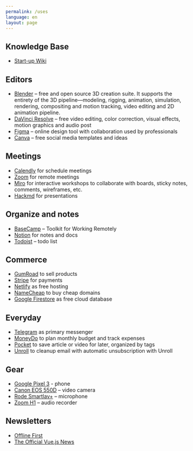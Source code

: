 ```yaml
---
permalink: /uses
language: en
layout: page
---
```


## Knowledge Base

- [Start-up Wiki](https://www.notion.so/Web-1eec92e9d323425bb5cd358573a87867)

## Editors

- [Blender](https://www.blender.org/) – free and open source 3D creation suite. It supports the entirety of the 3D pipeline—modeling, rigging, animation, simulation, rendering, compositing and motion tracking, video editing and 2D animation pipeline.
- [DaVinci Resolve](https://www.blackmagicdesign.com/products/davinciresolve/) – free video editing, color correction, visual effects, motion graphics and audio post
- [Figma](https://www.figma.com/) – online design tool with collaboration used by professionals
- [Canva](https://www.canva.com/) – free social media templates and ideas

## Meetings

- [Calendly](https://calendly.com/) for schedule meetings
- [Zoom](https://zoom.us/) for remote meetings
- [Miro](https://miro.com/) for interactive workshops to collaborate with boards, sticky notes, comments, wireframes, etc.
- [Hackmd](https://hackmd.io/) for presentations

## Organize and notes

- [BaseCamp](https://basecamp.com/) – Toolkit for Working Remotely
- [Notion](https://www.notion.so/) for notes and docs
- [Todoist](https://todoist.com/) – todo list

## Commerce

- [GumRoad](https://gumroad.com/) to sell products
- [Stripe](https://stripe.com/en-de) for payments
- [Netlify](https://netlify.com/) as free hosting
- [NameCheap](https://www.namecheap.com/) to buy cheap domains
- [Google Firestore](https://firebase.google.com/products/firestore) as free cloud database

## Everyday

- [Telegram](https://telegram.org/) as primary messenger
- [MoneyDo](https://moneydo.vip/) to plan monthly budget and track expenses
- [Pocket](https://app.getpocket.com/) to save article or video for later, organized by tags
- [Unroll](https://unroll.me/) to cleanup email with automatic unsubscription with Unroll

## Gear

- [Google Pixel 3](https://www.amazon.de/-/en/Google-Pixel-Black-Smartphone-12-2MP/dp/B07J5NZY5T) - phone
- [Canon EOS 550D](https://www.amazon.de/-/en/Canon-EOS-550-EF-S-18-55/dp/B0037KM2IS/ref=sr_1_3?dchild=1) – video camera
- [Rode Smartlav+](https://www.amazon.de/dp/B00EO4A7L0/ref=cm_sw_em_r_mt_dp_zJsRFbN7TYMGE?_encoding=UTF8&psc=1) – microphone
- [Zoom H1](https://www.amazon.de/dp/B077QZPDM6/ref=cm_sw_em_r_mt_dp_bIsRFbK1WB9AK?_encoding=UTF8&psc=1) – audio recorder

## Newsletters

- [Offline First](http://offlinefirst.org/)
- [The Official Vue.js News](https://news.vuejs.org/)

